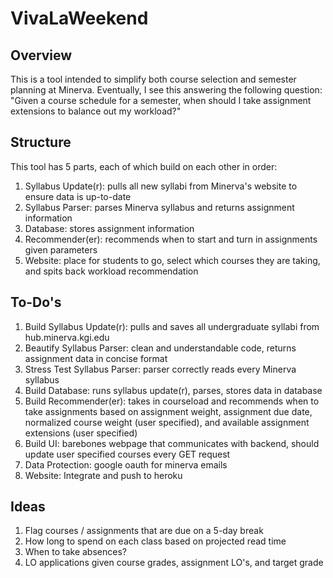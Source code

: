 # VivaLaWeekend
## Overview
This is a tool intended to simplify both course selection and semester planning at Minerva. Eventually, I see this answering the following question: "Given a course schedule for a semester, when should I take assignment extensions to balance out my workload?"
## Structure
This tool has 5 parts, each of which build on each other in order:
1. Syllabus Update(r): pulls all new syllabi from Minerva's website to ensure data is up-to-date
2. Syllabus Parser: parses Minerva syllabus and returns assignment information
3. Database: stores assignment information
4. Recommender(er): recommends when to start and turn in assignments given parameters
5. Website: place for students to go, select which courses they are taking, and spits back workload recommendation

## To-Do's
1. Build Syllabus Update(r): pulls and saves all undergraduate syllabi from hub.minerva.kgi.edu
2. Beautify Syllabus Parser: clean and understandable code, returns assignment data in concise format
3. Stress Test Syllabus Parser: parser correctly reads every Minerva syllabus
4. Build Database: runs syllabus update(r), parses, stores data in database
5. Build Recommender(er): takes in courseload and recommends when to take assignments based on assignment weight, assignment due date, normalized course weight (user specified), and available assignment extensions (user specified)
6. Build UI: barebones webpage that communicates with backend, should update user specified courses every GET request
7. Data Protection: google oauth for minerva emails
8. Website: Integrate and push to heroku

## Ideas
1. Flag courses / assignments that are due on a 5-day break
2. How long to spend on each class based on projected read time
3. When to take absences?
4. LO applications given course grades, assignment LO's, and target grade
